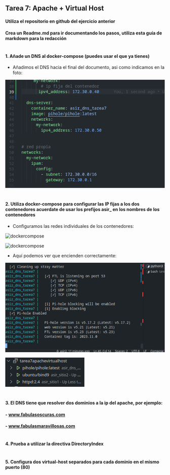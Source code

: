 
## Tarea 7: Apache + Virtual Host 

#### Utiliza el repositorio en github del ejercicio anterior
#### Crea un Readme.md para ir documentando los pasos, utiliza esta guía de markdown para la redacción
#
#
#### 1. Añade un DNS al docker-compose (puedes usar el que ya tienes)

- Añadimos el DNS hacia el final del documento, asi como indicamos en la foto:

![dockercompose](https://github.com/sarald22/SRI/blob/main/tareas/Tarea7ApacheVirtualhost/imagenes/contenedordns.png)

#
#### 2. Utiliza docker-compose para configurar las IP fijas a los dos contenedores acuerdate de usar los prefijos asir_ en los nombres de los contenedores

- Configuramos las redes individuales de los contenedores:

![dockercompose](https://github.com/sarald22/SRI/blob/main/tareas/Tarea7ApacheVirtualhost/imagenes/contenedordn1.png)

![dockercompose](https://github.com/sarald22/SRI/blob/main/tareas/Tarea7ApacheVirtualhost/imagenes/contenedordn2.png)


- Aquí podemos ver que encienden correctamente:

![dockercompose](https://github.com/sarald22/SRI/blob/main/tareas/Tarea7ApacheVirtualhost/imagenes/dockerfuncionando.png)

![dockercompose](https://github.com/sarald22/SRI/blob/main/tareas/Tarea7ApacheVirtualhost/imagenes/contenedores.png)

#
#### 3. El DNS tiene que resolver dos dominios a la ip del apache, por ejemplo:
####        - www.fabulasoscuras.com
####        - www.fabulasmaravillosas.com


#
#### 4. Prueba a utilizar la directiva DirectoryIndex


#
#### 5. Configura dos virtual-host separados para cada dominio en el mismo puerto (80)

